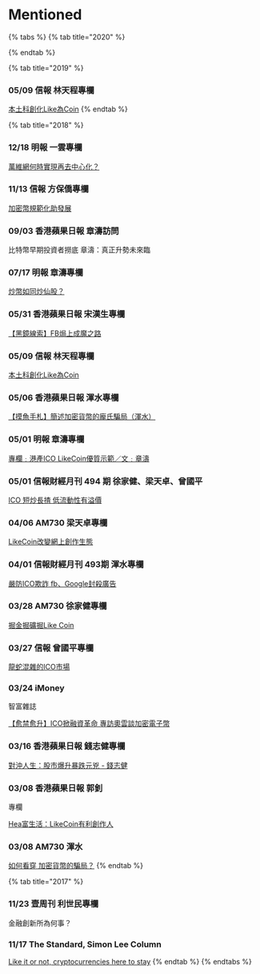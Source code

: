 # Mentioned

{% tabs %}
{% tab title="2020" %}

{% endtab %}

{% tab title="2019" %}
### 05/09 信報 林天程專欄

[本土科創化Like為Coin](https://trendalysis.com/%E8%AB%87%E6%9C%AC%E5%9C%9F%E7%A7%91%E5%89%B5%E5%8C%96like-%E7%82%BAcoin/)
{% endtab %}

{% tab title="2018" %}
### 12/18 明報 一雲專欄

[萬維網何時實現再去中心化？](https://news.mingpao.com/pns/%E4%BD%9C%E5%AE%B6%E5%B0%88%E6%AC%84/article/20181218/s00018/1545070958488/%E4%B8%96%E7%B4%80-%E4%BA%8C%E5%85%83%E5%B0%8D%E5%9D%90-%E8%90%AC%E7%B6%AD%E7%B6%B2%E4%BD%95%E6%99%82%E5%AF%A6%E7%8F%BE%E5%86%8D%E5%8E%BB%E4%B8%AD%E5%BF%83%E5%8C%96)

### 11/13 信報 方保僑專欄 

[加密幣規範化助發展](http://startupbeat.hkej.com/?p=65799)

### 09/03 香港蘋果日報 章濤訪問

比特幣早期投資者撈底 章濤：真正升勢未來臨

### 07/17 明報 章濤專欄

[炒幣如同炒仙股？](https://news.mingpao.com/pns/%E6%B8%AF%E8%81%9E/article/20180717/s00002/1531765824969/%E5%B0%88%E6%AC%84-%E7%82%92%E5%B9%A3%E5%A6%82%E5%90%8C%E7%82%92%E4%BB%99%E8%82%A1-%E6%96%87-%E7%AB%A0%E6%BF%A4)

### 05/31 香港蘋果日報 宋漢生專欄

[【黑鏡線索】FB焗上成魔之路](https://hk.appledaily.com/tech/20180531/SRPYQARCYOMVWLJCKDTXYDZCEI/)

### 05/09 信報 林天程專欄

[本土科創化Like為Coin](https://trendalysis.com/%E8%AB%87%E6%9C%AC%E5%9C%9F%E7%A7%91%E5%89%B5%E5%8C%96like-%E7%82%BAcoin/)

### 05/06 香港蘋果日報 渾水專欄

[【摸魚手札】簡述加密貨幣的龐氏騙局（渾水）](https://hk.appledaily.com/finance/20180505/JF727FNDLON4RBJ56NFFL5HVDE/)

### 05/01 明報 章濤專欄

[專欄﹕港產ICO LikeCoin優質示範／文﹕章濤](https://news.mingpao.com/pns/%E5%89%B5%E7%A7%91%E7%B7%9A/article/20180501/special/1525111590167)

### 05/01 信報財經月刊 494 期 徐家健、梁天卓、曾國平

[ICO 短炒長揸 低流動性有溢價](https://ebook.hkej.com/magazine/magazine/tablet/monthly.issue_preview.php?env=PROD&p_issno=494)

### 04/06 AM730 梁天卓專欄

[LikeCoin改變網上創作生態](https://www.am730.com.hk/column/%E8%B2%A1%E7%B6%93/likecoin%e6%94%b9%e8%ae%8a-%e7%b6%b2%e4%b8%8a%e5%89%b5%e4%bd%9c%e7%94%9f%e6%85%8b-121666)

### 04/01 信報財經月刊 493期 渾水專欄

[嚴防ICO欺詐 fb、Google封殺廣告](http://ebook.hkej.com/magazine/magazine/tablet/monthly.issue_preview.php?env=PROD&p_issno=493)

### 03/28 AM730 徐家健專欄

[掘金掘礦掘Like Coin](https://www.am730.com.hk/column/%E8%B2%A1%E7%B6%93/%E6%8E%98%E9%87%91%E6%8E%98%E7%A4%A6%E6%8E%98likecoin-120913)

### 03/27 信報 曾國平專欄

[龍蛇混雜的ICO市場](http://preview.hkej.com/dailynews/investment/article/1801290/%E9%BE%8D%E8%9B%87%E6%B7%B7%E9%9B%9C%E7%9A%84ICO%E5%B8%82%E5%A0%B4)

### 03/24 iMoney 智富雜誌

[【愈禁愈升】ICO掀融資革命 專訪奧雲談加密電子幣](http://www.etnet.com.hk/www/tc/forex/features_detail.php?newsid=8722)

### 03/16 香港蘋果日報 錢志健專欄

[對沖人生：股市爆升暴跌元兇 - 錢志健](https://hk.appledaily.com/finance/20180316/Z3JY6GLT42HSKJEPRMBDEV4GDE/)

### 03/08 香港蘋果日報 郭釗專欄

[Hea富生活：LikeCoin有利創作人](https://hk.appledaily.com/finance/20180308/YTT2JAQIORGX5CTJWK5VUPXZ3A/)

### 03/08 AM730 渾水

[如何看穿 加密貨幣的騙局？](https://www.am730.com.hk/column/%E8%B2%A1%E7%B6%93/%E5%A6%82%E4%BD%95%E7%9C%8B%E7%A9%BF-%E5%8A%A0%E5%AF%86%E8%B2%A8%E5%B9%A3%E7%9A%84%E9%A8%99%E5%B1%80%EF%BC%9F-118247)
{% endtab %}

{% tab title="2017" %}
### 11/23 壹周刊 利世民專欄

金融創新所為何事？

### 11/17 The Standard, Simon Lee Column

[Like it or not, cryptocurrencies here to stay](https://www.thestandard.com.hk/sections-news_print.php?id=189734)
{% endtab %}
{% endtabs %}



